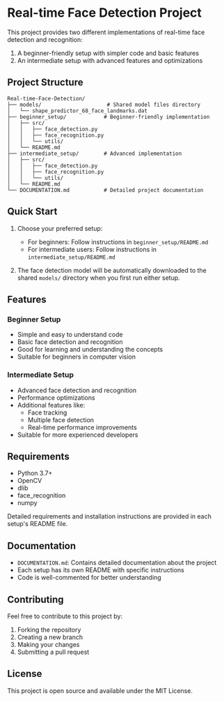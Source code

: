 # Real-time Face Detection Project

This project provides two different implementations of real-time face detection and recognition:
1. A beginner-friendly setup with simpler code and basic features
2. An intermediate setup with advanced features and optimizations

## Project Structure

```
Real-time-Face-Detection/
├── models/                     # Shared model files directory
│   └── shape_predictor_68_face_landmarks.dat
├── beginner_setup/            # Beginner-friendly implementation
│   ├── src/
│   │   ├── face_detection.py
│   │   ├── face_recognition.py
│   │   └── utils/
│   └── README.md
├── intermediate_setup/        # Advanced implementation
│   ├── src/
│   │   ├── face_detection.py
│   │   ├── face_recognition.py
│   │   └── utils/
│   └── README.md
└── DOCUMENTATION.md           # Detailed project documentation
```

## Quick Start

1. Choose your preferred setup:
   - For beginners: Follow instructions in `beginner_setup/README.md`
   - For intermediate users: Follow instructions in `intermediate_setup/README.md`

2. The face detection model will be automatically downloaded to the shared `models/` directory when you first run either setup.

## Features

### Beginner Setup
- Simple and easy to understand code
- Basic face detection and recognition
- Good for learning and understanding the concepts
- Suitable for beginners in computer vision

### Intermediate Setup
- Advanced face detection and recognition
- Performance optimizations
- Additional features like:
  - Face tracking
  - Multiple face detection
  - Real-time performance improvements
- Suitable for more experienced developers

## Requirements

- Python 3.7+
- OpenCV
- dlib
- face_recognition
- numpy

Detailed requirements and installation instructions are provided in each setup's README file.

## Documentation

- `DOCUMENTATION.md`: Contains detailed documentation about the project
- Each setup has its own README with specific instructions
- Code is well-commented for better understanding

## Contributing

Feel free to contribute to this project by:
1. Forking the repository
2. Creating a new branch
3. Making your changes
4. Submitting a pull request

## License

This project is open source and available under the MIT License. 